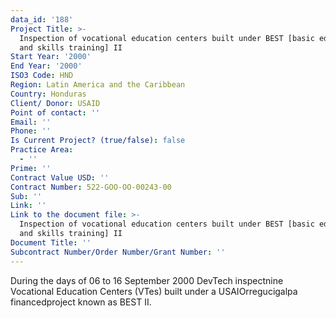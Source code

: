 ```yaml
---
data_id: '188'
Project Title: >-
  Inspection of vocational education centers built under BEST [basic education
  and skills training] II
Start Year: '2000'
End Year: '2000'
ISO3 Code: HND
Region: Latin America and the Caribbean
Country: Honduras
Client/ Donor: USAID
Point of contact: ''
Email: ''
Phone: ''
Is Current Project? (true/false): false
Practice Area:
  - ''
Prime: ''
Contract Value USD: ''
Contract Number: 522-GOO-OO-00243-00
Sub: ''
Link: ''
Link to the document file: >-
  Inspection of vocational education centers built under BEST [basic education
  and skills training] II
Document Title: ''
Subcontract Number/Order Number/Grant Number: ''
---
```


During the days of 06 to 16 September 2000 DevTech inspectnine Vocational Education Centers (VTes) built under a USAIOrregucigalpa financedproject known as BEST II.